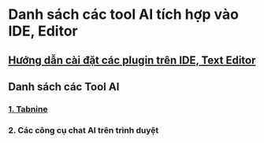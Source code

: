 # Danh sách các tool AI tích hợp vào IDE, Editor

## [Hướng dẫn cài đặt các plugin trên IDE, Text Editor](./install-plugins-instruct)

## Danh sách các Tool AI
### [1. Tabnine](./tabnine)
### 2. Các công cụ chat AI trên trình duyệt

